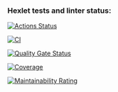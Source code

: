 ### Hexlet tests and linter status:
[![Actions Status](https://github.com/KryWeak/java-project-71/actions/workflows/hexlet-check.yml/badge.svg)](https://github.com/KryWeak/java-project-71/actions)

[![CI](https://github.com/username/repo-name/actions/workflows/ci.yml/badge.svg)](https://github.com/username/repo-name/actions/workflows/ci.yml)

[![Quality Gate Status](https://sonarcloud.io/api/project_badges/measure?project=username_repo-name&metric=alert_status)](https://sonarcloud.io/dashboard?id=username_repo-name)

[![Coverage](https://sonarcloud.io/api/project_badges/measure?project=username_repo-name&metric=coverage)](https://sonarcloud.io/dashboard?id=username_repo-name)

[![Maintainability Rating](https://sonarcloud.io/api/project_badges/measure?project=username_repo-name&metric=sqale_rating)](https://sonarcloud.io/dashboard?id=username_repo-name)